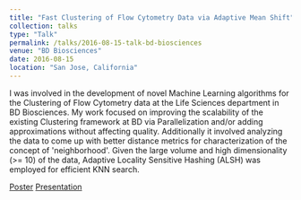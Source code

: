 ```yaml
---
title: "Fast Clustering of Flow Cytometry Data via Adaptive Mean Shift"
collection: talks
type: "Talk"
permalink: /talks/2016-08-15-talk-bd-biosciences
venue: "BD Biosciences"
date: 2016-08-15
location: "San Jose, California"
---
```


I was involved in the development of novel Machine Learning algorithms for the Clustering of Flow Cytometry data at the Life Sciences department in BD Biosciences. My work focused on improving the scalability of the existing Clustering framework at BD via Parallelization and/or adding approximations without affecting quality. Additionally it involved analyzing the data to come up with better distance metrics for characterization of the concept of 'neighborhood'. Given the large volume and high dimensionality (>= 10) of the data, Adaptive Locality Sensitive Hashing (ALSH) was employed for efficient KNN search.

[Poster](http://schrilax.github.io/files/BD_Fast_Adaptive_Mean_Shift.pdf)
[Presentation](http://schrilax.github.io/files/Parallel_FAMS.pdf)